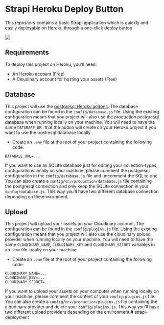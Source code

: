 # Strapi Heroku Deploy Button

This repository contains a basic Strapi application which is quickly and easily deployable on Heroku through a one-click deploy button

<a href="https://www.heroku.com/deploy/?template=https://github.com/strapi/strapi-heroku-template">
<img src="https://assets.strapi.io/uploads/Deploy_button_heroku_b1043fc67d.png" />
</a>

## Requirements

To deploy this project on Heroku, you'll need:

- An Heroku account (Free)
- A Cloudinary account for hosting your assets (Free)

## Database

This project will use the [postgresql Heroku addons](https://elements.heroku.com/addons/heroku-postgresql). The database configuration can be found in the `config/database.js` file. Using the existing configuration means that you project will also use the production postgresql database when running locally on your machine. 
You will need to have the same `DATABASE_URL` that the addon will create on your Heroku project if you want to use the postresql database locally.

  - Create an `.env` file at the root of your project containing the following code:

```
DATABASE_URL=...
```

If you want to use an SQLite database just for editing your collection-types, configurations locally on your machine, please comment the postgresql configuration in the `config/database.js` file and uncomment the SQLite one. 
You can also create a `config/env/production/database.js` file containing the postgresql connection and only keep the SQLite connection in your `config/database.js`. This way you'll have two different database connection depending on the environment.

## Upload

This project will upload your assets on your Cloudinary account. The configuration can be found in the `config/plugins.js` file. Using the existing configuration means that you project will also use the cloudinary upload provider when running locally on your machine.
You will need to have the same `CLOUDINARY_NAME`, `CLOUDINARY_KEY` and `CLOUDINARY_SECRET` variables in an `.env` file locally on your machine.

  - Create an `.env` file at the root of your project containing the following code:

```
CLOUDINARY_NAME=...
CLOUDINARY_KEY=...
CLOUDINARY_SECRET=...
```

If you want to upload your assets on your computer when running locally on your machine, please comment the content of your `config/plugins.js` file. 
You can also create a `config/env/production/plugins.js` file containing the cloudinary provider and delete your `config/plugins.js`. This way you'll have two different upload providers depending on the environment.# strapi-deployment
